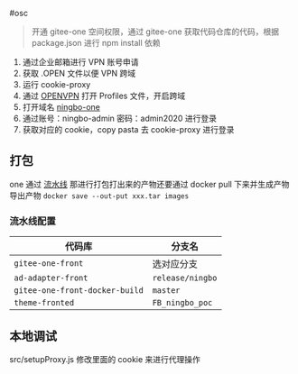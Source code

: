#osc 

> 开通 gitee-one 空间权限，通过 gitee-one 获取代码仓库的代码，根据 package.json 进行 npm install 依赖

1. 通过企业邮箱进行 VPN 账号申请
2. 获取 .OPEN 文件以便 VPN 跨域
3. 运行 cookie-proxy
4. 通过 [OPENVPN](https://openvpn.net/) 打开 Profiles 文件，开启跨域
5. 打开域名 [ningbo-one](http://ningbo.bank.dev.gitee.work/login)
7. 通过账号：ningbo-admin  密码：admin2020 进行登录
8. 获取对应的 cookie，copy pasta 去 cookie-proxy 进行登录

## 打包

one 通过 [流水线](https://osc.gitee.work/xly-poc/ONE/new-ipipe/pipelines/16754/history/1940298/stages/2699474/tasks/58205189?versions=497-1747950%2C979-1818381%2C1808-1940298&groupId=&viewId=ALL&projectUuid=&tabs=outputs) 那进行打包打出来的产物还要通过 docker pull 下来并生成产物
导出产物 `docker save --out-put xxx.tar images`

### 流水线配置

| **代码库**                        | **分支名**          |
| ------------------------------ | ---------------- |
| `gitee-one-front`              | 选对应分支            |
| `ad-adapter-front`             | `release/ningbo` |
| `gitee-one-front-docker-build` | `master`         |
| `theme-fronted`                | `FB_ningbo_poc`  |

## 本地调试

src/setupProxy.js 修改里面的 cookie 来进行代理操作